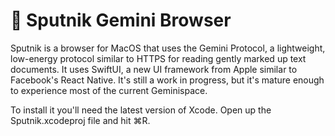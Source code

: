# 🚀 Sputnik Gemini Browser

Sputnik is a browser for MacOS that uses the Gemini Protocol, a lightweight, low-energy protocol similar to HTTPS for reading gently marked up text documents. It uses SwiftUI, a new UI framework from Apple similar to Facebook's React Native. It's still a work in progress, but it's mature enough to experience most of the current Geminispace.

To install it you'll need the latest version of Xcode. Open up the Sputnik.xcodeproj file and hit ⌘R.
